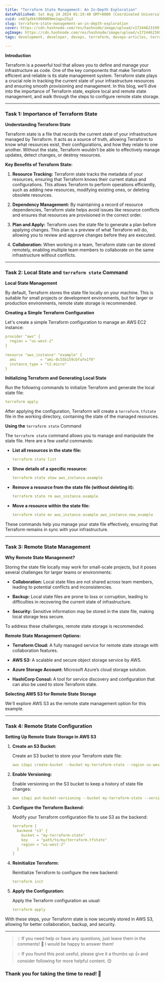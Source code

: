```yaml
---
title: "Terraform State Management: An In-Depth Exploration"
datePublished: Sat Aug 24 2024 01:19:40 GMT+0000 (Coordinated Universal Time)
cuid: cm07gdkkt000009me1qpu25y2
slug: terraform-state-management-an-in-depth-exploration
cover: https://cdn.hashnode.com/res/hashnode/image/upload/v1724462319918/497435f0-b839-4c6b-850c-2565284221aa.png
ogImage: https://cdn.hashnode.com/res/hashnode/image/upload/v1724462369432/49b158e3-c783-41d0-8afc-d0ef8e183ae9.png
tags: development, developer, devops, terraform, devops-articles, terraform-state, terraform-cloud, devops-trends, devops-journey, 90daysofdevops, trainwithshubham, devopscommunity, terraweekchallenge

---
```


**Introduction**

Terraform is a powerful tool that allows you to define and manage your infrastructure as code. One of the key components that make Terraform efficient and reliable is its state management system. Terraform state plays a crucial role in tracking the current state of your infrastructure resources and ensuring smooth provisioning and management. In this blog, we’ll dive into the importance of Terraform state, explore local and remote state management, and walk through the steps to configure remote state storage.

---

### **Task 1: Importance of Terraform State**

**Understanding Terraform State**

Terraform state is a file that records the current state of your infrastructure managed by Terraform. It acts as a source of truth, allowing Terraform to know what resources exist, their configurations, and how they relate to one another. Without the state, Terraform wouldn’t be able to effectively manage updates, detect changes, or destroy resources.

**Key Benefits of Terraform State:**

1. **Resource Tracking:** Terraform state tracks the metadata of your resources, ensuring that Terraform knows their current status and configurations. This allows Terraform to perform operations efficiently, such as adding new resources, modifying existing ones, or deleting obsolete resources.
    
2. **Dependency Management:** By maintaining a record of resource dependencies, Terraform state helps avoid issues like resource conflicts and ensures that resources are provisioned in the correct order.
    
3. **Plan and Apply:** Terraform uses the state file to generate a plan before applying changes. This plan is a preview of what Terraform will do, allowing you to review and approve changes before they are executed.
    
4. **Collaboration:** When working in a team, Terraform state can be stored remotely, enabling multiple team members to collaborate on the same infrastructure without conflicts.
    

---

### **Task 2: Local State and** `terraform state` Command

**Local State Management**

By default, Terraform stores the state file locally on your machine. This is suitable for small projects or development environments, but for larger or production environments, remote state storage is recommended.

**Creating a Simple Terraform Configuration**

Let's create a simple Terraform configuration to manage an AWS EC2 instance:

```yaml
provider "aws" {
  region = "us-west-2"
}
​
resource "aws_instance" "example" {
  ami           = "ami-0c55b159cbfafe1f0"
  instance_type = "t2.micro"
}
```

**Initializing Terraform and Generating Local State**

Run the following commands to initialize Terraform and generate the local state file:

```yaml
terraform apply
```

After applying the configuration, Terraform will create a `terraform.tfstate` file in the working directory, containing the state of the managed resources.

**Using the** `terraform state` Command

The `terraform state` command allows you to manage and manipulate the state file. Here are a few useful commands:

* **List all resources in the state file:**
    
    ```yaml
    terraform state list
    ```
    
* **Show details of a specific resource:**
    
    ```yaml
    terraform state show aws_instance.example
    ```
    
* **Remove a resource from the state file (without deleting it):**
    
    ```yaml
    terraform state rm aws_instance.example
    ```
    
* **Move a resource within the state file:**
    
    ```yaml
    terraform state mv aws_instance.example aws_instance.new_example
    ```
    

These commands help you manage your state file effectively, ensuring that Terraform remains in sync with your infrastructure.

---

### **Task 3: Remote State Management**

**Why Remote State Management?**

Storing the state file locally may work for small-scale projects, but it poses several challenges for larger teams or environments:

* **Collaboration:** Local state files are not shared across team members, leading to potential conflicts and inconsistencies.
    
* **Backup:** Local state files are prone to loss or corruption, leading to difficulties in recovering the current state of infrastructure.
    
* **Security:** Sensitive information may be stored in the state file, making local storage less secure.
    

To address these challenges, remote state storage is recommended.

**Remote State Management Options:**

* **Terraform Cloud:** A fully managed service for remote state storage with collaboration features.
    
* **AWS S3:** A scalable and secure object storage service by AWS.
    
* **Azure Storage Account:** Microsoft Azure’s cloud storage solution.
    
* **HashiCorp Consul:** A tool for service discovery and configuration that can also be used to store Terraform state.
    

**Selecting AWS S3 for Remote State Storage**

We'll explore AWS S3 as the remote state management option for this example.

---

### **Task 4: Remote State Configuration**

**Setting Up Remote State Storage in AWS S3**

1. **Create an S3 Bucket:**
    
    Create an S3 bucket to store your Terraform state file:
    
    ```yaml
    aws s3api create-bucket --bucket my-terraform-state --region us-west-2
    ```
    
2. **Enable Versioning:**
    
    Enable versioning on the S3 bucket to keep a history of state file changes:
    
    ```yaml
    aws s3api put-bucket-versioning --bucket my-terraform-state --versioning-configuration Status=Enabled
    ```
    
3. **Configure the Terraform Backend:**
    
    Modify your Terraform configuration file to use S3 as the backend:
    
    ```yaml
    terraform {
      backend "s3" {
        bucket = "my-terraform-state"
        key    = "path/to/my/terraform.tfstate"
        region = "us-west-2"
      }
    }
    ```
    
4. **Reinitialize Terraform:**
    
    Reinitialize Terraform to configure the new backend:
    
    ```yaml
    terraform init
    ```
    
5. **Apply the Configuration:**
    
    Apply the Terraform configuration as usual:
    
    ```yaml
    terraform apply
    ```
    

With these steps, your Terraform state is now securely stored in AWS S3, allowing for better collaboration, backup, and security.

---

> 💡 If you need help or have any questions, just leave them in the comments! 📝 I would be happy to answer them!

> 💡 If you found this post useful, please give it a thumbs up 👍 and consider following for more helpful content. 😊

### **Thank you for taking the time to read! 💚**
